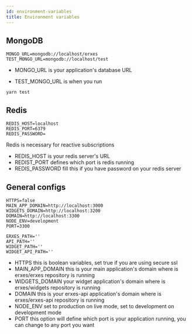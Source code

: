 ```yaml
---
id: environment-variables
title: Environment variables
---
```


## MongoDB

```
MONGO_URL=mongodb://localhost/erxes
TEST_MONGO_URL=mongodb://localhost/test
```

- MONGO_URL is your application's database URL

- TEST_MONGO_URL is when you run

```
yarn test
```

## Redis

```
REDIS_HOST=localhost
REDIS_PORT=6379
REDIS_PASSWORD=
```

Redis is necessary for reactive subscriptions

- REDIS_HOST is your redis server's URL
- REDIST_PORT defines which port is redis running
- REDIS_PASSWORD fill this if you have password on your redis server

## General configs

```
HTTPS=false
MAIN_APP_DOMAIN=http://localhost:3000
WIDGETS_DOMAIN=http://localhost:3200
DOMAIN=http://localhost:3300
NODE_ENV=development
PORT=3300

ERXES_PATH=''
API_PATH=''
WIDGET_PATH=''
WIDGET_API_PATH=''

```

- HTTPS this is boolean variables, set true if you are using secure ssl
- MAIN_APP_DOMAIN this is your main application's domain where is erxes/erxes repository is running
- WIDGETS_DOMAIN your widget application's domain where is erxes/widgets repository is running
- DOMAIN this is your erxes-api application's domain where is erxes/erxes-api repository is running
- NODE_ENV set to production on live mode, set to development on development mode
- PORT this option will define which port is your application running, you can change to any port you want

